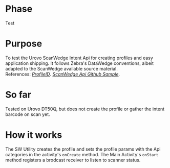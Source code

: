 # Phase
Test

# Purpose
To test the Urovo ScanWedge Intent Api for creating profiles and easy application shipping.  It follows Zebra's DataWedge conventions, albeit adapted to the ScanWedge available source material.<br>
References:  *[ProfileID](https://en.urovo.com/developer/android/device/scanner/configuration/PropertyID.html#USPS_4STATE_ENABLE)*.
*[ScanWedge Api Github Sample](https://github.com/urovosamples/ScanWedgeAPIsSample/blob/main/src/main/java/com/ubx/scanwedge/intentapi/MainActivity.java)*.

# So far
Tested on Urovo DT50Q, but does not create the profile or gather the intent barcode on scan yet.

# How it works
The SW Utility creates the profile and sets the profile params with the Api categories in the activity's `onCreate` method.  The Main Activity's `onStart` method registers a brodcast receiver to listen to scanner status.
